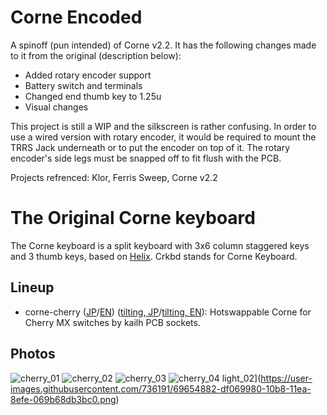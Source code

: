 # Corne Encoded

A spinoff (pun intended) of Corne v2.2. It has the following changes
made to it from the original (description below):
- Added rotary encoder support
- Battery switch and terminals
- Changed end thumb key to 1.25u
- Visual changes

This project is still a WIP and the silkscreen is rather confusing.
In order to use a wired version with rotary encoder, it would be required
to mount the TRRS Jack underneath or to put the encoder on top of it.
The rotary encoder's side legs must be snapped off to fit flush with the PCB.

Projects refrenced: Klor, Ferris Sweep, Corne v2.2

# The Original Corne keyboard

The Corne keyboard is a split keyboard with 3x6 column staggered keys
and 3 thumb keys, based on [Helix](https://github.com/MakotoKurauchi/helix).
Crkbd stands for Corne Keyboard.

## Lineup
- corne-cherry
  ([JP](corne-cherry/doc/buildguide_jp.md)/[EN](corne-cherry/doc/buildguide_en.md))
  ([tilting, JP](corne-cherry/doc/v2/buildguide_tilting_tenting_plate_jp.md)/[tilting, EN](corne-cherry/doc/v2/buildguide_tilting_tenting_plate_en.md)):
  Hotswappable Corne for Cherry MX switches by kailh PCB sockets.

## Photos

![cherry_01](https://user-images.githubusercontent.com/736191/47172655-0d0e9b80-d347-11e8-8a11-ccce9bf8d2b4.JPG)
![cherry_02](https://user-images.githubusercontent.com/736191/47172658-0da73200-d347-11e8-8ab5-6267faf3e447.JPG)
![cherry_03](https://user-images.githubusercontent.com/736191/47172661-0da73200-d347-11e8-95a5-4e978fbb70bb.JPG)
![cherry_04](https://user-images.githubusercontent.com/736191/47172662-0da73200-d347-11e8-8510-139a9ed94d9a.JPG)
light_02](https://user-images.githubusercontent.com/736191/69654882-df069980-10b8-11ea-8efe-069b68db3bc0.png)
